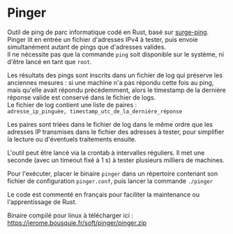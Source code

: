 # Pinger

Outil de ping de parc informatique codé en Rust, basé sur [surge-ping](https://docs.rs/surge-ping/latest/surge_ping/).  
Pinger lit en entrée un fichier d'adresses IPv4 à tester, puis envoie simultanément autant de pings que d'adresses valides.  
Il ne nécessite pas que la commande `ping` soit disponible sur le système, ni d'être lancé en tant que `root`.  

Les résultats des pings sont inscrits dans un fichier de log qui préserve les anciennes mesures : si une machine n'a pas répondu cette fois au ping, mais qu'elle avait répondu précédemment, alors le timestamp de la dernière réponse valide est conservé dans le fichier de logs.  
Le fichier de log contient une liste de paires :  
```adresse_ip_pinguée, timestamp_utc_de_la_dernière_réponse```  

Les paires sont triées dans le fichier de log dans le même ordre que les adresses IP transmises dans le fichier des adresses à tester, pour simplifier la lecture ou d'éventuels traitements ensuite.  

L'outil peut être lancé via la crontab à intervalles réguliers. Il met une seconde (avec un timeout fixé à 1 s) à tester plusieurs milliers de machines.  

Pour l'exécuter, placer le binaire `pinger` dans un répertoire contenant son fichier de configuration `pinger.conf`, puis lancer la commande 
```./pinger```


Le code est commenté en français pour faciliter la maintenance ou l'apprentissage de Rust.  

Binaire compilé pour linux à télécharger ici : https://jerome.bousquie.fr/soft/pinger/pinger.zip